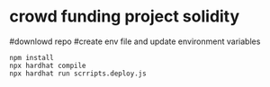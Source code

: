 # crowd funding project solidity
#downlowd repo
#create env file and update environment variables

```shell
npm install
npx hardhat compile
npx hardhat run scrripts.deploy.js
```
